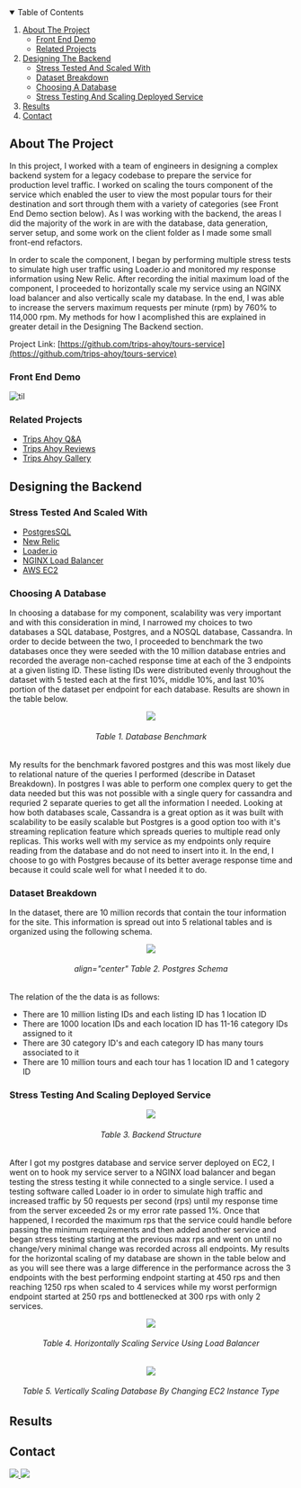 <!-- TABLE OF CONTENTS -->
<details open="open">
  <summary>Table of Contents</summary>
  <ol>
    <li>
      <a href="#about-the-project">About The Project</a>
      <ul>
       <li><a href="#front-end-demo">Front End Demo</a></li>
       <li><a href="#related-projects">Related Projects</a></li>      
      </ul>
    </li>
    <li>
      <a href="#Designing-the-backend">Designing The Backend</a>
      <ul>
        <li><a href="#stress-tested-and-scaled-with">Stress Tested And Scaled With</a></li>
        <li><a href="#dataset-breakdown">Dataset Breakdown</a></li>        
        <li><a href="#choosing-a-database">Choosing A Database</a></li>
        <li><a href="#stress-testing-and-scaling-deployed-service">Stress Testing And Scaling Deployed Service</a></li>
      </ul>
    </li>
    <li><a href="#results">Results</a></li> 
    <li><a href="#contact">Contact</a></li>
  </ol>
</details>

<!-- About the project -->
## About The Project

In this project, I worked with a team of engineers in designing a complex backend system for a legacy codebase to prepare the service for production level traffic. I worked on scaling the tours component of the service which enabled the user to view the most popular tours for their destination and sort through them with a variety of categories (see Front End Demo section below). As I was working with the backend, the areas I did the majority of the work in are with the database, data generation, server setup, and some work on the client folder as I made some small front-end refactors. 

In order to scale the component, I began by performing multiple stress tests to simulate high user traffic using Loader.io and monitored my response information using New Relic. After recording the initial maximum load of the component, I proceeded to horizontally scale my service using an NGINX load balancer and also vertically scale my database. In the end, I was able to increase the servers maximum requests per minute (rpm) by 760% to 114,000 rpm. My methods for how I acomplished this are explained in greater detail in the Designing The Backend section.

Project Link: [https://github.com/trips-ahoy/tours-service](https://github.com/trips-ahoy/tours-service)

<!-- Front End Demo -->
### Front End Demo
![til](./readMeMedia/TripsAhoyToursService.gif)

<!-- Related Projects -->
### Related Projects

* [Trips Ahoy Q&A](https://github.com/trips-ahoy/qa)
* [Trips Ahoy Reviews](https://github.com/trips-ahoy/reviews_service)
* [Trips Ahoy Gallery](https://github.com/trips-ahoy/topdescription-service)

<!-- Designing the Backend -->
## Designing the Backend

<!-- Stress Tested And Scaled With -->
### Stress Tested And Scaled With

* [PostgresSQL](https://www.postgresql.org/)
* [New Relic](https://newrelic.com/)
* [Loader.io](https://loader.io/)
* [NGINX Load Balancer](https://www.nginx.com/?_ga=2.158389434.1677834339.1611021376-367796849.1611021376)
* [AWS EC2](https://aws.amazon.com/ec2/?ec2-whats-new.sort-by=item.additionalFields.postDateTime&ec2-whats-new.sort-order=desc)

<!-- Choosing A Database -->
### Choosing A Database

In choosing a database for my component, scalability was very important and with this consideration in mind, I narrowed my choices to two databases a SQL database, Postgres, and a NOSQL database, Cassandra. In order to decide between the two, I proceeded to benchmark the two databases once they were seeded with the 10 million database entries and recorded the average non-cached response time at each of the 3 endpoints at a given listing ID. These listing IDs were distributed evenly throughout the dataset with 5 tested each at the first 10%, middle 10%, and last 10% portion of the dataset per endpoint for each database. Results are shown in the table below. 

<div align="center">
  <img src="./readMeMedia/DatabaseT1.png"/>
  <h6 align="center">Table 1. Database Benchmark </h6>
</div>

My results for the benchmark favored postgres and this was most likely due to relational nature of the queries I performed (describe in Dataset Breakdown). In postgres I was able to perform one complex query to get the data needed but this was not possible with a single query for cassandra and requried 2 separate queries to get all the information I needed. Looking at how both databases scale, Cassandra is a great option as it was built with scalability to be easily scalable but Postgres is a good option too with it's streaming replication feature which spreads queries to multiple read only replicas. This works well with my service as my endpoints only require reading from the database and do not need to insert into it. In the end, I choose to go with Postgres because of its better average response time and because it could scale well for what I needed it to do.

<!-- Dataset Breakdown -->
### Dataset Breakdown

In the dataset, there are 10 million records that contain the tour information for the site. This information is spread out into 5 relational tables and is organized using the following schema.

<div align="center">
  <img src="./readMeMedia/DatabaseT2.png"/>
  <h6> align="center" Table 2. Postgres Schema </h6>
</div>

The relation of the the data is as follows:
* There are 10 million listing IDs and each listing ID has 1 location ID
* There are 1000 location IDs and each location ID has 11-16 category IDs assigned to it
* There are 30 category ID's and each category ID has many tours associated to it
* There are 10 million tours and each tour has 1 location ID and 1 category ID 

<!-- Stress Testing And Scaling Deployed Service -->
### Stress Testing And Scaling Deployed Service

<div align="center">
  <img  src="./readMeMedia/DatabaseT3.png"/>
  <h6 text-align="center">Table 3. Backend Structure</h6>
</div>

After I got my postgres database and service server deployed on EC2, I went on to hook my service server to a NGINX load balancer and began testing the stress testing it while connected to a single service. I used a testing software called Loader io in order to simulate high traffic and increased traffic by 50 requests per second (rps) until my response time from the server exceeded 2s or my error rate passed 1%. Once that happened, I recorded the maximum rps that the service could handle before passing the minimum requirements and then added another service and began stress testing starting at the previous max rps and went on until no change/very minimal change was recorded across all endpoints. My results for the horizontal scaling of my database are shown in the table below and as you will see there was a large difference in the performance across the 3 endpoints with the best performing endpoint starting at 450 rps and then reaching 1250 rps when scaled to 4 services while my worst performign endpoint started at 250 rps and bottlenecked at 300 rps with only 2 services. 

<div align="center">
  <img align="center" src="./readMeMedia/DatabaseT4.png"/>
  <h6 align="center">Table 4. Horizontally Scaling Service Using Load Balancer </h6>
</div>



<div align="center">
  <img align="center" src="./readMeMedia/DatabaseT5.png"/>
  <h6 align="center">Table 5. Vertically Scaling Database By Changing EC2 Instance Type</h6>
</div>

<!-- Results -->
## Results

<!-- CONTACT -->
## Contact

<!-- LinkedIn Contact -->
<a href="https://www.linkedin.com/in/ecetino/" target="_blank">
  <img src="https://img.shields.io/badge/-Edgar%20Cetino-blue?style=for-the-badge&logo=Linkedin&logoColor=white"/>
</a>
  
<!--   Email -->
<a href="mailto:cetino-e@hotmail.com">
  <img src="https://img.shields.io/badge/EMAIL-cetino--e%40hotmail.com-1152ba?style=for-the-badge"/>
</a>

